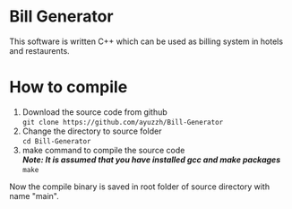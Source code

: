 # Bill Generator
This software is written C++ which can be used as
billing system in hotels and restaurents.

# How to compile

1. Download the source code from github  
```git clone https://github.com/ayuzzh/Bill-Generator```
2. Change the directory to source folder  
```cd Bill-Generator```
3. make command to compile the source code  
***Note: It is assumed that you have installed gcc and make packages***  
```make```

Now the compile binary is saved in root folder of source
directory with name "main".
